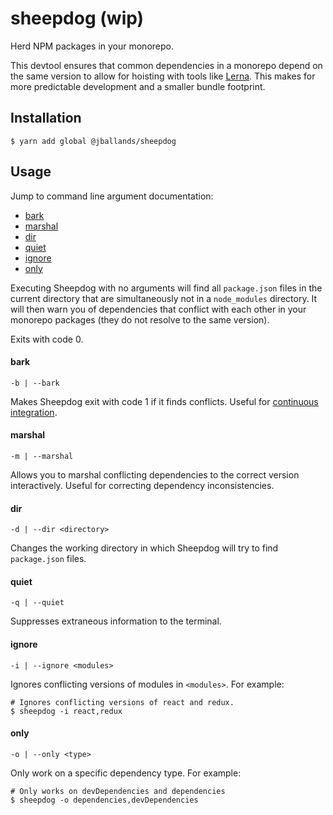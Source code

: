 # sheepdog (wip)

Herd NPM packages in your monorepo.

This devtool ensures that common dependencies in a monorepo
depend on the same version to allow for hoisting with tools
like [Lerna](https://lernajs.io/). This makes for more
predictable development and a smaller bundle footprint.

## Installation

```
$ yarn add global @jballands/sheepdog
```

## Usage

Jump to command line argument documentation:

* [bark](#bark)
* [marshal](#marshal)
* [dir](#dir)
* [quiet](#quiet)
* [ignore](#ignore)
* [only](#only)

Executing Sheepdog with no arguments will find all
`package.json` files in the current directory that are
simultaneously not in a `node_modules` directory. It will
then warn you of dependencies that conflict with each other
in your monorepo packages (they do not resolve to the same
version).

Exits with code 0.

#### bark

```
-b | --bark
```

Makes Sheepdog exit with code 1 if it finds conflicts.
Useful for [continuous integration](https://en.wikipedia.org/wiki/Continuous_integration).

#### marshal

```
-m | --marshal
```

Allows you to marshal conflicting dependencies to the
correct version interactively. Useful for correcting
dependency inconsistencies.

#### dir

```
-d | --dir <directory>
```

Changes the working directory in which Sheepdog will try
to find `package.json` files.

#### quiet

```
-q | --quiet
```

Suppresses extraneous information to the terminal.

#### ignore

```
-i | --ignore <modules>
```

Ignores conflicting versions of modules in `<modules>`.
For example:

```
# Ignores conflicting versions of react and redux.
$ sheepdog -i react,redux
```

#### only

```
-o | --only <type>
```

Only work on a specific dependency type. For example:

```
# Only works on devDependencies and dependencies
$ sheepdog -o dependencies,devDependencies
```
